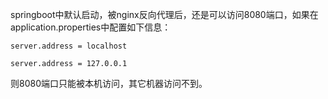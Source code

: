 springboot中默认启动，被nginx反向代理后，还是可以访问8080端口，如果在 application.properties中配置如下信息：
```
server.address = localhost

server.address = 127.0.0.1
```
则8080端口只能被本机访问，其它机器访问不到。